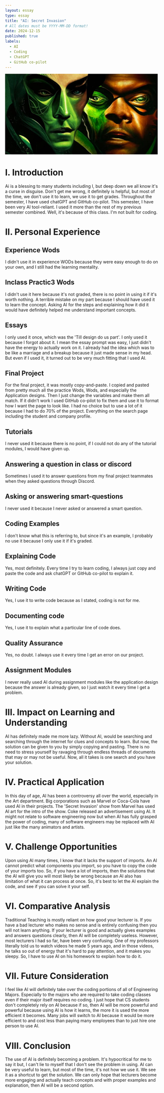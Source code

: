 ```yaml
---
layout: essay
type: essay
title: "AI: Secret Invasion"
# All dates must be YYYY-MM-DD format!
date: 2024-12-15
published: true
labels:
  - AI
  - Coding
  - ChatGPT
  - GitHub co-pilot
---
```

<img width="500" class="rounded float-start pe-4" src="../img/AIsecretinvasion@._V1_.jpg">

# I. Introduction
Ai is a blessing to many students including I, but deep down we all know it's a curse in disguise. Don't get me wrong, it definitely is helpful, but most of the time, we don't use it to learn, we use it to get grades. Throughout the semester, I have used chatGPT and GitHub co-pilot. This semester, I  have been very AI tool-reliant. I used it more than the rest of my previous semester combined. Well, it's because of this class. I'm not built for coding.

# II. Personal Experience 
## Experience Wods
  I didn't use it in experience WODs because they were easy enough to do on your own, and I still had the learning mentality. 
## Inclass Practic3 Wods
I didn't use it here because it's not graded, there is no point in using it if it's worth nothing. A terrible mistake on my part because I should have used it to learn the concept. Asking AI for the steps and explaining how it did it would have definitely helped me understand important concepts. 
## Essays
I only used it once, which was the 'Till design do us part'. I only used it because I forgot about it. I mean the essay prompt was easy, I just didn't have the energy to actually work on it. I already had the idea which was to be like a marriage and a breakup because it just made sense in my head. But even if I used it, it turned out to be very much fitting that I used AI.

## Final Project
For the final project, it was mostly copy-and-paste. I copied and pasted from pretty much all the practice Wods, Wods, and especially the Application designs. Then I just change the variables and make them all match. If it didn't work I used GitHub co-pilot to fix them and use it to format how I want the page to look like. I had no choice but to use a lot of it because I had to do 70% of the project. Everything on the search page including the student and company profile.

## Tutorials
I never used it because there is no point, if I could not do any of the tutorial modules, I would have given up.

## Answering a question in class or discord
Sometimes I used it to answer questions from my final project teammates when they asked questions through Discord. 

## Asking or answering smart-questions
I never used it because I never asked or answered a smart question.

## Coding Examples
I don't know what this is referring to, but since it's an example, I probably no use it because I only use it if it's graded. 

## Explaining Code
Yes, most definitely. Every time I try to learn coding, I always just copy and paste the code and ask chatGPT or GitHub co-pilot to explain it. 

## Writing Code
Yes, I use it to write code because as I stated, coding is not for me.

## Documenting code
Yes, I use it to explain what a particular line of code does.

## Quality Assurance
Yes, no doubt. I always use it every time I get an error on our project.

## Assignment Modules
I never really used AI during assignment modules like the application design because the answer is already given, so I just watch it every time I get a problem.

# III. Impact on Learning and Understanding
AI has definitely made me more lazy. Without AI,  would be searching and searching through the internet for clues and concepts to learn. But now, the solution can be given to you by simply copying and pasting. There is no need to stress yourself by ravaging through endless threads of documents that may or may not be useful. Now, all it takes is one search and you have your solution.

# IV. Practical Application
In this day of age, AI has been a controversy all over the world, especially in the Art department. Big corporations such as Marvel or Coca-Cola have used AI in their projects. The 'Secret Invasion' show from Marvel has used AI art for the intro of the show. Coke released an advertisement using AI. It might not relate to software engineering now but when AI has fully grasped the power of coding, many of software engineers may be replaced with AI just like the many animators and artists.

# V. Challenge Opportunities
Upon using AI many times, I know that it lacks the support of imports. An AI cannot predict what components you import, so you have to copy the code of your imports too. So, if you have a lot of imports, then the solutions that the AI will give you will most likely be wrong because an AI also has limitation of what it can process at once. So, it's best to let the AI explain the code, and see if you can solve it your self.

# VI. Comparative Analysis
Traditional Teaching is mostly reliant on how good your lecturer is. If you have a bad lecturer who makes no sense and is entirely confusing then you will not learn anything. If your lecturer is good and actually gives examples and answers questions clearly, then AI will be completely useless. However, most lecturers I had so far, have been very confusing. One of my professors literally told us to watch videos he made 5 years ago, and in those videos, he talks so out of energy that it's hard to pay attention, and it makes you sleepy. So, I have to use AI on his homework to explain how to do it. 

# VII. Future Consideration
I feel like AI will definitely take over the coding portions of all of Engineering Majors. Especially to the majors who are required to take coding classes even if their major itself requires no coding. I just hope that CS students don't completely rely on AI because if so, then AI will be more powerful and powerful because using AI is how it learns, the more it is used the more efficient it becomes. Many jobs will switch to AI because it would be more efficient to and cost less than paying many employees than to just hire one person to use AI.

# VIII. Conclusion
The use of AI is definitely becoming a problem. It's hypocritical for me to say it but, I can't lie to myself that I don't see the problem in using. AI can be very useful to learn, but most of the time, it's not how we use it. We see it as a shortcut to get the solution. We can only hope that lecturers become more engaging and actually teach concepts and with proper examples and explanation, then AI will be a second option.




